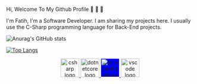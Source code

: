 Hi, Welcome To My Github Profile 👋 👋 👋

I'm Fatih, I'm a Software Developer. I am sharing my projects here. I usually use the C-Sharp programming language for Back-End projects.

![Anurag's GitHub stats](https://github-readme-stats.vercel.app/api?username=FatihCrk&show_icons=true&theme=radical)

[![Top Langs](https://github-readme-stats.vercel.app/api/top-langs/?username=FatihCrk&hide_progress=true)](https://github.com/FatihCrk/github-readme-stats)


<p dir="auto" googl="true" align="center">
    <a href="https://learn.microsoft.com/en-us/dotnet/csharp/" rel="nofollow">
        <img src="https://camo.githubusercontent.com/be406e7fcc11cd6204d544a8e1e3a168cd57a6fbf1d3b455830feeb85ef1ec76/68747470733a2f2f63646e2e6a7364656c6976722e6e65742f67682f64657669636f6e732f64657669636f6e2f69636f6e732f6373686172702f6373686172702d6f726967696e616c2e737667"
            alt="csharp logo"
            data-canonical-src="https://cdn.jsdelivr.net/gh/devicons/devicon/icons/csharp/csharp-original.svg"
            style="max-width: 100%;" googl="true" height="50"> </a>
    <a href="https://learn.microsoft.com/en-us/dotnet/core/get-started" rel="nofollow">
        <img src="https://camo.githubusercontent.com/2f1508606a38136580ebde098ddf581996b38aa2c554be84d9f0fb680c2bdff1/68747470733a2f2f63646e2e6a7364656c6976722e6e65742f67682f64657669636f6e732f64657669636f6e2f69636f6e732f646f746e6574636f72652f646f746e6574636f72652d6f726967696e616c2e737667"
            alt="dotnetcore logo"
            data-canonical-src="https://cdn.jsdelivr.net/gh/devicons/devicon/icons/dotnetcore/dotnetcore-original.svg"
            style="max-width: 100%;" height="50"> </a>    
    <a href="https://www.microsoft.com/en-us/sql-server" rel="nofollow">
        <img src="https://camo.githubusercontent.com/b860fe6f5f4d9f3880120f97632a55da352dd3e6c7ec6a1d40d9c97a1f98969f/68747470733a2f2f63646e2e6a7364656c6976722e6e65742f67682f64657669636f6e732f64657669636f6e2f69636f6e732f6d6963726f736f667473716c7365727665722f6d6963726f736f667473716c7365727665722d706c61696e2e737667"
            alt="microsoftsqlserver logo"
            data-canonical-src="https://cdn.jsdelivr.net/gh/devicons/devicon/icons/microsoftsqlserver/microsoftsqlserver-plain.svg"
            style="max-width: 100%; background-color: blue;" height="50"> </a>
    <a href="https://code.visualstudio.com/" rel="nofollow">
        <img src="https://camo.githubusercontent.com/5fa137d222dde7b69acd22c6572a065ce3656e6ffa1f5e88c1b5c7a935af3cc6/68747470733a2f2f63646e2e6a7364656c6976722e6e65742f67682f64657669636f6e732f64657669636f6e2f69636f6e732f7673636f64652f7673636f64652d6f726967696e616c2e737667"
            alt="vscode logo"
            data-canonical-src="https://cdn.jsdelivr.net/gh/devicons/devicon/icons/vscode/vscode-original.svg"
            style="max-width: 100%;" height="50"> </a>
</p>
